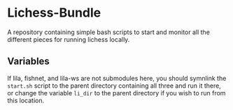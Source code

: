 # Lichess-Bundle

A repository containing simple bash scripts to start and monitor all the
different pieces for running lichess locally.

## Variables

If lila, fishnet, and lila-ws are not submodules here, you should symnlink the
`start.sh` script to the parent directory containing all three and run it there,
or change the variable `li_dir` to the parent directory if you wish to run from
this location.
